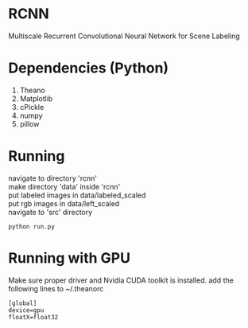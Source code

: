 # RCNN
Multiscale Recurrent Convolutional Neural Network for Scene Labeling <br>

# Dependencies (Python)
1. Theano <br>
2. Matplotlib <br>
3. cPickle <br>
4. numpy <br>
5. pillow <br>

# Running
navigate to directory 'rcnn' <br>
make directory 'data' inside 'rcnn' <br>
put labeled images in data/labeled_scaled <br>
put rgb images in data/left_scaled <br>
navigate to 'src' directory <br>
```
python run.py
```

# Running with GPU
Make sure proper driver and Nvidia CUDA toolkit is installed.
add the following lines to ~/.theanorc
```
[global]
device=gpu
floatX=float32
```
